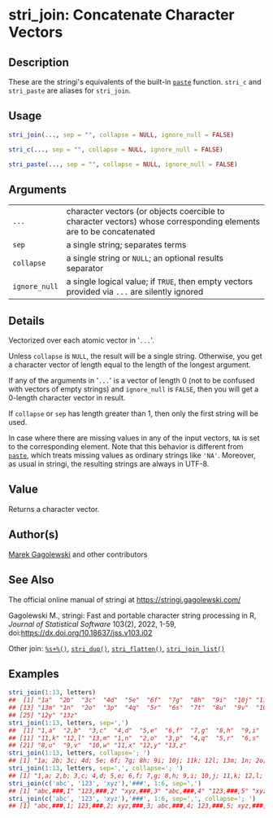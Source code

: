 # stri_join: Concatenate Character Vectors

## Description

These are the <span class="pkg">stringi</span>\'s equivalents of the built-in [`paste`](https://stat.ethz.ch/R-manual/R-devel/library/base/html/paste.html) function. `stri_c` and `stri_paste` are aliases for `stri_join`.

## Usage

``` r
stri_join(..., sep = "", collapse = NULL, ignore_null = FALSE)

stri_c(..., sep = "", collapse = NULL, ignore_null = FALSE)

stri_paste(..., sep = "", collapse = NULL, ignore_null = FALSE)
```

## Arguments

|               |                                                                                                                   |
|---------------|-------------------------------------------------------------------------------------------------------------------|
| `...`         | character vectors (or objects coercible to character vectors) whose corresponding elements are to be concatenated |
| `sep`         | a single string; separates terms                                                                                  |
| `collapse`    | a single string or `NULL`; an optional results separator                                                          |
| `ignore_null` | a single logical value; if `TRUE`, then empty vectors provided via `...` are silently ignored                     |

## Details

Vectorized over each atomic vector in \'`...`\'.

Unless `collapse` is `NULL`, the result will be a single string. Otherwise, you get a character vector of length equal to the length of the longest argument.

If any of the arguments in \'`...`\' is a vector of length 0 (not to be confused with vectors of empty strings) and `ignore_null` is `FALSE`, then you will get a 0-length character vector in result.

If `collapse` or `sep` has length greater than 1, then only the first string will be used.

In case where there are missing values in any of the input vectors, `NA` is set to the corresponding element. Note that this behavior is different from [`paste`](https://stat.ethz.ch/R-manual/R-devel/library/base/html/paste.html), which treats missing values as ordinary strings like `'NA'`. Moreover, as usual in <span class="pkg">stringi</span>, the resulting strings are always in UTF-8.

## Value

Returns a character vector.

## Author(s)

[Marek Gagolewski](https://www.gagolewski.com/) and other contributors

## See Also

The official online manual of <span class="pkg">stringi</span> at <https://stringi.gagolewski.com/>

Gagolewski M., <span class="pkg">stringi</span>: Fast and portable character string processing in R, *Journal of Statistical Software* 103(2), 2022, 1-59, doi:<https://dx.doi.org/10.18637/jss.v103.i02>

Other join: [`%s+%()`](+25s+2B+25.md), [`stri_dup()`](stri_dup.md), [`stri_flatten()`](stri_flatten.md), [`stri_join_list()`](stri_join_list.md)

## Examples




```r
stri_join(1:13, letters)
##  [1] "1a"  "2b"  "3c"  "4d"  "5e"  "6f"  "7g"  "8h"  "9i"  "10j" "11k" "12l"
## [13] "13m" "1n"  "2o"  "3p"  "4q"  "5r"  "6s"  "7t"  "8u"  "9v"  "10w" "11x"
## [25] "12y" "13z"
stri_join(1:13, letters, sep=',')
##  [1] "1,a"  "2,b"  "3,c"  "4,d"  "5,e"  "6,f"  "7,g"  "8,h"  "9,i"  "10,j"
## [11] "11,k" "12,l" "13,m" "1,n"  "2,o"  "3,p"  "4,q"  "5,r"  "6,s"  "7,t" 
## [21] "8,u"  "9,v"  "10,w" "11,x" "12,y" "13,z"
stri_join(1:13, letters, collapse='; ')
## [1] "1a; 2b; 3c; 4d; 5e; 6f; 7g; 8h; 9i; 10j; 11k; 12l; 13m; 1n; 2o; 3p; 4q; 5r; 6s; 7t; 8u; 9v; 10w; 11x; 12y; 13z"
stri_join(1:13, letters, sep=',', collapse='; ')
## [1] "1,a; 2,b; 3,c; 4,d; 5,e; 6,f; 7,g; 8,h; 9,i; 10,j; 11,k; 12,l; 13,m; 1,n; 2,o; 3,p; 4,q; 5,r; 6,s; 7,t; 8,u; 9,v; 10,w; 11,x; 12,y; 13,z"
stri_join(c('abc', '123', 'xyz'),'###', 1:6, sep=',')
## [1] "abc,###,1" "123,###,2" "xyz,###,3" "abc,###,4" "123,###,5" "xyz,###,6"
stri_join(c('abc', '123', 'xyz'),'###', 1:6, sep=',', collapse='; ')
## [1] "abc,###,1; 123,###,2; xyz,###,3; abc,###,4; 123,###,5; xyz,###,6"
```
